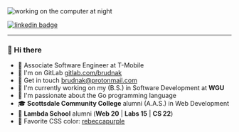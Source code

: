 <img src="https://raw.githubusercontent.com/brudnak/brudnak/master/rust-night.gif" alt="working on the computer at night"/>

[![linkedin badge](https://img.shields.io/badge/Andrew_Brudnak-30302f?style=flat&logo=linkedin)](https://www.linkedin.com/in/andrew-brudnak/)

---

### 👋 Hi there

- :sparkling_heart: Associate Software Engineer at T-Mobile
- :fox_face: I'm on GitLab [gitlab.com/brudnak](https://gitlab.com/brudnak)
- :email: Get in touch <a href="mailto:brudnak@protonmail.com">brudnak@protonmail.com</a>
- :owl: I'm currently working on my (B.S.) in Software Development at **WGU**
- :whale: I'm passionate about the Go programming language
- :mortar_board: **Scottsdale Community College** alumni (A.A.S.) in Web Development
- :foggy: **Lambda School** alumni (**Web 20** | **Labs 15** | **CS 22**)
- :purple_heart: Favorite CSS color: [rebeccapurple](https://medium.com/@valgaze/the-hidden-purple-memorial-in-your-web-browser-7d84813bb416)
